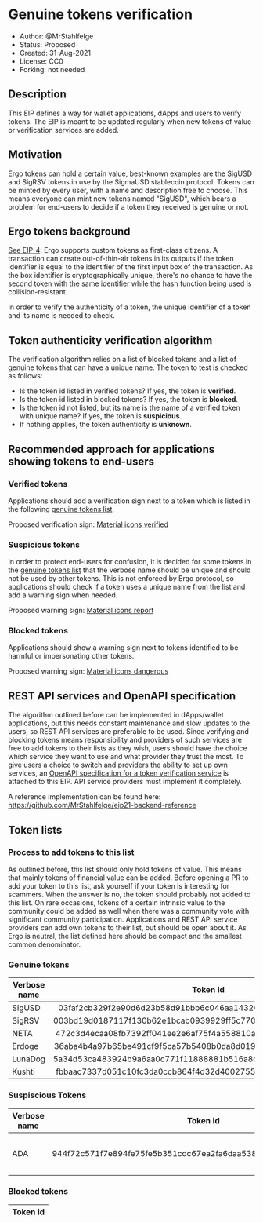 # Genuine tokens verification

* Author: @MrStahlfelge
* Status: Proposed
* Created: 31-Aug-2021
* License: CC0
* Forking: not needed 

## Description 

This EIP defines a way for wallet applications, dApps and users to verify tokens. The EIP is meant to be updated regularly when new tokens of value or verification 
services are added.

## Motivation 

Ergo tokens can hold a certain value, best-known examples are the SigUSD and SigRSV tokens in use by the SigmaUSD stablecoin protocol. 
Tokens can be minted by every user, with a name and description free to choose. This means everyone can mint new tokens named "SigUSD", which bears a problem for 
end-users to decide if a token they received is genuine or not.

## Ergo tokens background

[See EIP-4](eip-0004.md): Ergo supports custom tokens as first-class citizens. A transaction can create out-of-thin-air tokens in its outputs if the token 
identifier is equal to the identifier of the first input box of the transaction.
As the box identifier is cryptographically unique, there's no chance to have the second token with the same identifier while the hash function being used 
is collision-resistant. 

In order to verify the authenticity of a token, the unique identifier of a token and its name is needed to check.

## Token authenticity verification algorithm

The verification algorithm relies on a list of blocked tokens and a list of genuine tokens that can have a unique name.
The token to test is checked as follows:
- Is the token id listed in verified tokens? If yes, the token is **verified**.
- Is the token id listed in blocked tokens? If yes, the token is **blocked**.
- Is the token id not listed, but its name is the name of a verified token with unique name? If yes, the token is **suspicious**.
- If nothing applies, the token authenticity is **unknown**.

## Recommended approach for applications showing tokens to end-users

### Verified tokens 
Applications should add a verification sign next to a token which is listed in the following [genuine tokens list](#genuine-tokens).

Proposed verification sign: [Material icons verified](https://fonts.google.com/icons?selected=Material%20Icons%20Outlined%3Averified%3A)

### Suspicious tokens
In order to protect end-users for confusion, it is decided for some tokens in the [genuine tokens list](#genuine-tokens) that the verbose name should be 
unique and should not be used by other tokens. 
This is not enforced by Ergo protocol, so applications should check if a token uses a unique name from the list and add a warning sign when needed.

Proposed warning sign: [Material icons report](https://fonts.google.com/icons?selected=Material%20Icons%20Outlined%3Areport%3A)

### Blocked tokens
Applications should show a warning sign next to tokens identified to be harmful or impersonating other tokens.

Proposed warning sign: [Material icons dangerous](https://fonts.google.com/icons?selected=Material%20Icons%20Outlined%3Adangerous%3A)

## REST API services and OpenAPI specification

The algorithm outlined before can be implemented in dApps/wallet applications, but this needs constant maintenance and slow updates to the users, so 
REST API services are preferable to be used. Since verifying and blocking tokens means responsibility and providers of such services are free to add
tokens to their lists as they wish, users should have the choice which service they want to use and what provider they trust the most. To give
users a choice to switch and providers the ability to set up own services, an 
[OpenAPI specification for a token verification service](eip-0021/openapi.yaml) 
is attached to this EIP. API service providers must implement it completely.

A reference implementation can be found here: https://github.com/MrStahlfelge/eip21-backend-reference

## Token lists

### Process to add tokens to this list

As outlined before, this list should only hold tokens of value. This means that mainly tokens of financial value can be added. Before opening a PR to add your token to
this list, ask yourself if your token is interesting for scammers. When the answer is no, the token should probably not added to this list.
On rare occasions, tokens of a certain intrinsic value to the community could be added as well when there was a community vote with significant community participation.
Applications and REST API service providers can add own tokens to their list, but should be open about it. As Ergo is neutral, the list defined here should be 
compact and the smallest common denominator.

### Genuine tokens

| Verbose name       | Token id                                                         | Unique name | Issuer
| ------------------ |:----------------------------------------------------------------:| -----------:| ------
| SigUSD             | 03faf2cb329f2e90d6d23b58d91bbb6c046aa143261cc21f52fbe2824bfcbf04 | yes         | sigmausd.io
| SigRSV             | 003bd19d0187117f130b62e1bcab0939929ff5c7709f843c5c4dd158949285d0 | yes         | sigmausd.io
| NETA               | 472c3d4ecaa08fb7392ff041ee2e6af75f4a558810a74b28600549d5392810e8 | yes         | anetabtc.io
| Erdoge             | 36aba4b4a97b65be491cf9f5ca57b5408b0da8d0194f30ec8330d1e8946161c1 | yes         | community
| LunaDog            | 5a34d53ca483924b9a6aa0c771f11888881b516a8d1a9cdc535d063fe26d065e | yes         | community
| Kushti             | fbbaac7337d051c10fc3da0ccb864f4d32d40027551e1c3ea3ce361f39b91e40 | yes         | community

### Suspiscious Tokens

| Verbose name | Token id                                                         | Reasoning                                |
|--------------|------------------------------------------------------------------|------------------------------------------|
| ADA          | 944f72c571f7e894fe75fe5b351cdc67ea2fa6daa538321d72f759d551b1d147 | May be misrepresented as genuine ADA tokens |

### Blocked tokens

| Token id                                        | 
|:-----------------------------------------------:| 
